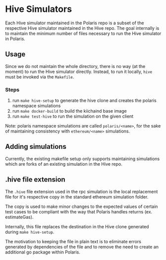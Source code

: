 # Hive Simulators

Each Hive simulator maintained in the Polaris repo is a subset of the respective Hive simulator maintained in the Hive repo. The goal internally is to maintain the minimum number of files necessary to run the Hive simulator in Polaris.

## Usage

Since we do not maintain the whole directory, there is no way (at the moment) to run the Hive simulator directly. Instead, to run it locally, `hive` must be invoked via the `Makefile`.

### Steps
1. run `make hive-setup` to generate the hive clone and creates the polaris namespace simulations
2. run `make docker-build` to build the kiichaind base image
3. run `make test-hive` to run the simulation on the given client

Note: polaris namespace simulations are called `polaris/<name>`, for the sake of maintaining consistency with `ethereum/<name>` simulations.

## Adding simulations

Currently, the existing makefile setup only supports maintaining simulations which are forks of an existing simulation in the Hive repo.


## .hive file extension

The `.hive` file extension used in the rpc simulation is the local replacement file for it's respective copy in the standard ethereum simulation folder.

The copy is used to make minor changes to the expected values of certain test cases to be compliant with the way that Polaris handles returns (ex. estimateGas).

Internally, this file replaces the destination in the Hive clone generated during `make hive-setup`.

The motivation to keeping the file in plain text is to eliminate errors generated by dependencies of the file and to remove the need to create an additional go package within Polaris.